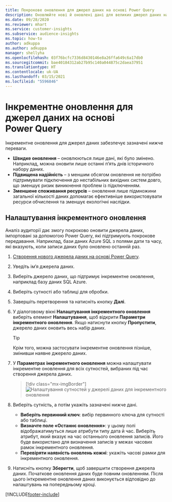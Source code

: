 ```yaml
---
title: Покрокове оновлення для джерел даних на основі Power Query
description: Оновлюйте нові й оновлені дані для великих джерел даних на основі Power Query.
ms.date: 09/28/2020
ms.reviewer: mhart
ms.service: customer-insights
ms.subservice: audience-insights
ms.topic: how-to
author: adkuppa
ms.author: adkuppa
manager: shellyha
ms.openlocfilehash: 03f76bcfc7336d8430146e8a26ffa649c6a17db0
ms.sourcegitcommit: bae40184312ab27b95c140a044875c2daea37951
ms.translationtype: HT
ms.contentlocale: uk-UA
ms.lasthandoff: 03/15/2021
ms.locfileid: "5596846"
---
```

# <a name="incremental-refresh-for-data-sources-based-on-power-query"></a>Інкрементне оновлення для джерел даних на основі Power Query

Інкрементне оновлення для джерел даних забезпечує зазначені нижче переваги.

- **Швидке оновлення** – оновлюються лише дані, які було змінено. Наприклад, можна оновити лише останні п’ять днів історичного набору даних.
- **Підвищена надійність** – з меншим обсягом оновлення не потрібно підтримувати підключення до нестабільних вихідних систем довго, що зменшує ризик виникнення проблем із підключенням.
- **Зменшене споживання ресурсів** – оновлення лише підмножини загальної кількості даних допомагає ефективніше використовувати ресурси обчислення та зменшує екологічні наслідки.

## <a name="configure-incremental-refresh"></a>Налаштування інкрементного оновлення

Аналіз аудиторії дає змогу покроково оновити джерела даних, імпортовані за допомогою Power Query, які підтримують покрокове передавання. Наприклад, бази даних Azure SQL з полями дати та часу, які вказують, коли записи даних було оновлено останній раз.

1. [Створення нового джерела даних на основі Power Query](connect-power-query.md).

1. Уведіть ім’я джерела даних.

1. Виберіть джерело даних, що підтримує інкрементне оновлення, наприклад базу даних SQL Azure.

1. Виберіть сутності або таблиці для обробки.

1. Завершіть перетворення та натисніть кнопку **Далі**.

1. У діалоговому вікні **Налаштування інкрементного оновлення** виберіть елемент **Налаштування**, щоб відкрити **Параметри інкрементного оновлення**. Якщо натиснути кнопку **Пропустити**, джерело даних оновить весь набір даних.
   > [!TIP]
   > Крім того, можна застосувати інкрементне оновлення пізніше, змінивши наявне джерело даних.

1. У **Параметрах інкрементного оновлення** можна налаштувати інкрементне оновлення для всіх сутностей, вибраних під час створення джерела даних.

   > [!div class="mx-imgBorder"]
   > ![Налаштування сутностей у джерелі даних для інкрементного оновлення](media/incremental-refresh-settings.png "Налаштування сутностей у джерелі даних для інкрементного оновлення")

1. Виберіть сутність, а потім укажіть зазначені нижче дані.

   - **Виберіть первинний ключ**: вибір первинного ключа для сутності або таблиці.
   - **Визначте поле «Останнє оновлення»**: у цьому полі відображатимуться лише атрибути типу дата й час. Виберіть атрибут, який вказує на час останнього оновлення записів. Його буде використано для визначення записів у межах часових рамок інкрементного оновлення.
   - **Перевіряти наявність оновлень кожні**: укажіть часові рамки для інкрементного оновлення.

1. Натисніть кнопку **Зберегти**, щоб завершити створення джерела даних. Початкове оновлення даних буде повним оновленням. Після цього інткрементне оновлення даних виконується відповідно до налаштувань на попередньому кроці.


[!INCLUDE[footer-include](../includes/footer-banner.md)]